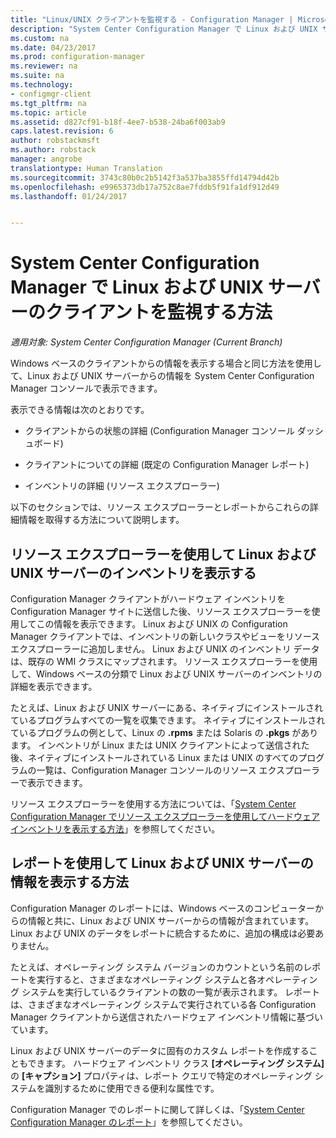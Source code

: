 ```yaml
---
title: "Linux/UNIX クライアントを監視する - Configuration Manager | Microsoft Docs"
description: "System Center Configuration Manager で Linux および UNIX サーバーのクライアントを監視します。"
ms.custom: na
ms.date: 04/23/2017
ms.prod: configuration-manager
ms.reviewer: na
ms.suite: na
ms.technology:
- configmgr-client
ms.tgt_pltfrm: na
ms.topic: article
ms.assetid: d827cf91-b18f-4ee7-b538-24ba6f003ab9
caps.latest.revision: 6
author: robstackmsft
ms.author: robstack
manager: angrobe
translationtype: Human Translation
ms.sourcegitcommit: 3743c80b0c2b5142f3a537ba3855ffd14794d42b
ms.openlocfilehash: e9965373db17a752c8ae7fddb5f91fa1df912d49
ms.lasthandoff: 01/24/2017


---
```

# <a name="how-to-monitor-clients-for-linux-and-unix-servers-in-system-center-configuration-manager"></a>System Center Configuration Manager で Linux および UNIX サーバーのクライアントを監視する方法

*適用対象: System Center Configuration Manager (Current Branch)*

Windows ベースのクライアントからの情報を表示する場合と同じ方法を使用して、Linux および UNIX サーバーからの情報を System Center Configuration Manager コンソールで表示できます。  

 表示できる情報は次のとおりです。  

-   クライアントからの状態の詳細 (Configuration Manager コンソール ダッシュボード)  

-   クライアントについての詳細 (既定の Configuration Manager レポート)  

-   インベントリの詳細 (リソース エクスプローラー)  

 以下のセクションでは、リソース エクスプローラーとレポートからこれらの詳細情報を取得する方法について説明します。  

##  <a name="BKMK_UseResourceExpforLnU"></a> リソース エクスプローラーを使用して Linux および UNIX サーバーのインベントリを表示する  

 Configuration Manager クライアントがハードウェア インベントリを Configuration Manager サイトに送信した後、リソース エクスプローラーを使用してこの情報を表示できます。 Linux および UNIX の Configuration Manager クライアントでは、インベントリの新しいクラスやビューをリソース エクスプローラーに追加しません。 Linux および UNIX のインベントリ データは、既存の WMI クラスにマップされます。 リソース エクスプローラーを使用して、Windows ベースの分類で Linux および UNIX サーバーのインベントリの詳細を表示できます。  

 たとえば、Linux および UNIX サーバーにある、ネイティブにインストールされているプログラムすべての一覧を収集できます。 ネイティブにインストールされているプログラムの例として、Linux の **.rpms** または Solaris の **.pkgs** があります。 インベントリが Linux または UNIX クライアントによって送信された後、ネイティブにインストールされている Linux または UNIX のすべてのプログラムの一覧は、Configuration Manager コンソールのリソース エクスプローラーで表示できます。  

 リソース エクスプローラーを使用する方法については、「[System Center Configuration Manager でリソース エクスプローラーを使用してハードウェア インベントリを表示する方法](../../../core/clients/manage/inventory/use-resource-explorer-to-view-hardware-inventory.md)」を参照してください。  

##  <a name="BKMK_UseReportsforLnU"></a> レポートを使用して Linux および UNIX サーバーの情報を表示する方法  
 Configuration Manager のレポートには、Windows ベースのコンピューターからの情報と共に、Linux および UNIX サーバーからの情報が含まれています。 Linux および UNIX のデータをレポートに統合するために、追加の構成は必要ありません。  

 たとえば、オペレーティング システム バージョンのカウントという名前のレポートを実行すると、さまざまなオペレーティング システムと各オペレーティング システムを実行しているクライアントの数の一覧が表示されます。 レポートは、さまざまなオペレーティング システムで実行されている各 Configuration Manager クライアントから送信されたハードウェア インベントリ情報に基づいています。  

 Linux および UNIX サーバーのデータに固有のカスタム レポートを作成することもできます。 ハードウェア インベントリ クラス **[オペレーティング システム]** の **[キャプション]** プロパティは、レポート クエリで特定のオペレーティング システムを識別するために使用できる便利な属性です。  

 Configuration Manager でのレポートに関して詳しくは、「[System Center Configuration Manager のレポート](../../../core/servers/manage/reporting.md)」を参照してください。  

